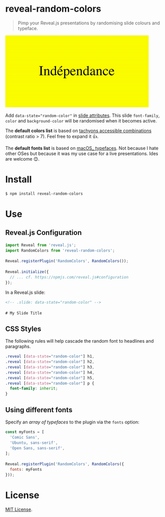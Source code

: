 # reveal-random-colors

> Pimp your Reveal.js presentations by randomising slide colours and typeface.

![demonstration in a browser](demo.gif)

Add `data-state="random-color"` in [slide attributes][]. This slide `font-family`, `color` and `background-color` will be randomised when it becomes active.

The **default colors list** is based on [tachyons accessible combinations][] (contrast ratio > 7). Feel free to expand it 👍.

The **default fonts list** is based on [macOS_ typefaces][]. Not because I hate other OSes but because it was my use case for a live presentations. Ides are welcome 😊.

# Install

```bash
$ npm install reveal-random-colors
```

# Use

## Reveal.js Configuration

```js
import Reveal from 'reveal.js';
import RandomColors from 'reveal-random-colors';

Reveal.registerPlugin('RandomColors', RandomColors());

Reveal.initialize({
  // ... cf. https://npmjs.com/reveal.js#configuration
});
```

In a Reveal.js slide:

```html
<!-- .slide: data-state="random-color" -->

# My Slide Title
```

## CSS Styles

The following rules will help cascade the random font to headlines and paragraphs.

```css
.reveal [data-state="random-color"] h1,
.reveal [data-state="random-color"] h2,
.reveal [data-state="random-color"] h3,
.reveal [data-state="random-color"] h4,
.reveal [data-state="random-color"] h5,
.reveal [data-state="random-color"] p {
  font-family: inherit;
}
```

## Using different fonts

Specify an _array of typefaces_ to the plugin via the `fonts` option:

```js
const myFonts = [
  'Comic Sans',
  'Ubuntu, sans-serif',
  'Open Sans, sans-serif',
];

Reveal.registerPlugin('RandomColors', RandomColors({
  fonts: myFonts
}));
```

# License

[MIT License](LICENSE).

[slide attributes]: https://github.com/hakimel/reveal.js/#slide-attributes
[tachyons accessible combinations]: http://tachyons.io/docs/themes/skins/
[macOS_ typefaces]: https://en.wikipedia.org/wiki/List_of_typefaces_included_with_macOS
